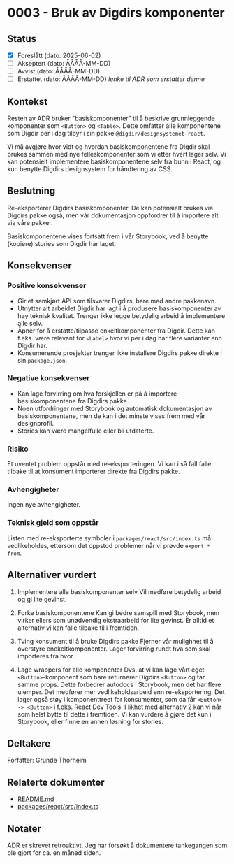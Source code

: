 # 0003 - Bruk av Digdirs komponenter

## Status

- [x] Foreslått (dato: 2025-06-02)
- [ ] Akseptert (dato: ÅÅÅÅ-MM-DD)
- [ ] Avvist (dato: ÅÅÅÅ-MM-DD)
- [ ] Erstattet (dato: ÅÅÅÅ-MM-DD) _lenke til ADR som erstatter denne_

## Kontekst

Resten av ADR bruker "basiskomponenter" til å beskrive grunnleggende komponenter som `<Button>` og `<Table>`. Dette omfatter alle komponentene som Digdir per i dag tilbyr i sin pakke `@digdir/designsystemet-react`.

Vi må avgjøre hvor vidt og hvordan basiskomponentene fra Digdir skal brukes sammen med nye felleskomponenter som vi etter hvert lager selv. Vi kan potensielt implementere basiskomponentene selv fra bunn i React, og kun benytte Digdirs designsystem for håndtering av CSS.

## Beslutning

Re-eksporterer Digdirs basiskomponenter. De kan potensielt brukes via Digdirs pakke også, men vår dokumentasjon oppfordrer til å importere alt via våre pakker.

Basiskomponentene vises fortsatt frem i vår Storybook, ved å benytte (kopiere) stories som Digdir har laget.

## Konsekvenser

### Positive konsekvenser

- Gir et samkjørt API som tilsvarer Digdirs, bare med andre pakkenavn.
- Utnytter alt arbeidet Digdir har lagt i å produsere basiskomponenter av høy teknisk kvalitet. Trenger ikke legge betydelig arbeid å implementere alle selv.
- Åpner for å erstatte/tilpasse enkeltkomponenter fra Digdir. Dette kan f.eks. være relevant for `<Label>` hvor vi per i dag har flere varianter enn Digdir har.
- Konsumerende prosjekter trenger ikke installere Digdirs pakke direkte i sin `package.json`.

### Negative konsekvenser

- Kan lage forvirring om hva forskjellen er på å importere basiskomponentene fra Digdirs pakke.
- Noen utfordringer med Storybook og automatisk dokumentasjon av basiskomponentene, men de kan i det minste vises frem med vår designprofil.
- Stories kan være mangelfulle eller bli utdaterte.

### Risiko

Et uventet problem oppstår med re-eksporteringen. Vi kan i så fall falle tilbake til at konsument importerer direkte fra Digdirs pakke.

### Avhengigheter

Ingen nye avhengigheter.

### Teknisk gjeld som oppstår

Listen med re-eksporterte symboler i `packages/react/src/index.ts` må vedlikeholdes, ettersom det oppstod problemer når vi prøvde `export * from`.

## Alternativer vurdert

1. Implementere alle basiskomponenter selv
   Vil medføre betydelig arbeid og gi lite gevinst.

2. Forke basiskomponentene
   Kan gi bedre samspill med Storybook, men virker ellers som unødvendig ekstraarbeid for lite gevinst. Er alltid et alternativ vi kan falle tilbake til i fremtiden.

3. Tving konsument til å bruke Digdirs pakke
   Fjerner vår mulighhet til å overstyre enekeltkomponenter. Lager forvirring rundt hva som skal importeres fra hvor.

4. Lage wrappers for alle komponenter
   Dvs. at vi kan lage vårt eget `<Button>`-komponent som bare returnerer Digdirs `<Button>` og tar samme props. Dette forbedrer autodocs i Storybook, men det har flere ulemper. Det medfører mer vedlikeholdsarbeid enn re-eksportering. Det lager også støy i komponenttreet for konsumenter, som da får `<Button> -> <Button>` i f.eks. React Dev Tools. I likhet med alternativ 2 kan vi når som helst bytte til dette i fremtiden. Vi kan vurdere å gjøre det kun i Storybook, eller finne en annen løsning for stories.

## Deltakere

Forfatter: Grunde Thorheim

## Relaterte dokumenter

- [README.md](../../README.md)
- [packages/react/src/index.ts](../../packages/react/src/index.ts)

## Notater

ADR er skrevet retroaktivt. Jeg har forsøkt å dokumentere tankegangen som ble gjort for ca. en måned siden.
